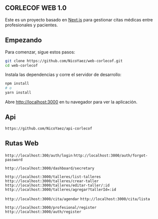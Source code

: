 ## CORLECOF WEB 1.0

Este es un proyecto basado en [Next.js](https://nextjs.org/) para gestionar citas médicas entre profesionales y pacientes.

## Empezando

Para comenzar, sigue estos pasos:

```bash
git clone https://github.com/NicoYaez/web-corlecof.git
cd web-corlecof
```

Instala las dependencias y corre el servidor de desarrollo:

```bash
npm install
# o
yarn install
```

Abre [http://localhost:3000](http://localhost:3000) en tu navegador para ver la aplicación.

## Api

`https://github.com/NicoYaez/api-corlecof`

## Rutas Web

`http://localhost:300/auth/login`
`http://localhost:3000/auth/forgot-password`

`http://localhost:3000/dashboard/secretary`

`http://localhost:3000/talleres/list-talleres`
`http://localhost:3000/talleres/crear-taller`
`http://localhost:3000/talleres/editar-taller/:id`
`http://localhost:3000/talleres/agregar?tallerId=:id`

`http://localhost:3000/cita/agendar`
`http://localhost:3000/cita/lista`

`http://localhost:3000/profesional/register`
`http://localhost:3000/auth/register`
